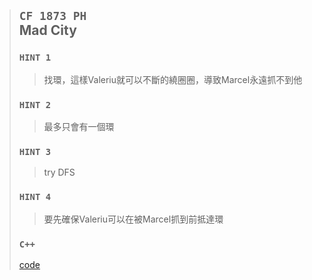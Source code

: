 > ## `CF 1873 PH`<br>Mad City
> 
> ### `HINT 1`
> > <span class="ET01 hide">找環，這樣Valeriu就可以不斷的繞圈圈，導致Marcel永遠抓不到他</span>
> > 
> 
> ### `HINT 2`
> > <span class="ET01 hide">最多只會有一個環</span>
> > 
> 
> ### `HINT 3`
> > <span class="ET01 hide">try DFS</span>
> > 
> 
> ### `HINT 4`
> > <span class="ET01 hide">要先確保Valeriu可以在被Marcel抓到前抵達環</span>
> > 
> ### `C++`
> [code](../#cf-1873-phmad-city)